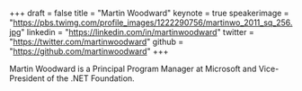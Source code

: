 +++
draft = false
title = "Martin Woodward"
keynote = true
speakerimage = "https://pbs.twimg.com/profile_images/1222290756/martinwo_2011_sq_256.jpg"
linkedin = "https://linkedin.com/in/martinwoodward"
twitter = "https://twitter.com/martinwoodward"
github = "https://github.com/martinwoodward"
+++

Martin Woodward is a Principal Program Manager at Microsoft and Vice-President of the .NET Foundation.